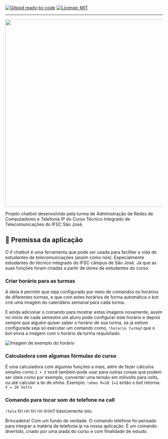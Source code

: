 [![Gitpod ready-to-code](https://img.shields.io/badge/Gitpod-ready--to--code-blue?logo=gitpod)](https://gitpod.io/#https://github.com/aifbot/discord-chatbot) 
[![License: MIT](https://img.shields.io/badge/License-MIT-yellow.svg)](https://opensource.org/licenses/MIT)

---

<p align="center">
 <a><img width="600" src="https://media.discordapp.net/attachments/821200514041511948/1014365356908888104/logo.png"/></a>
</p>

Projeto chatbot desenvolvido pela turma de Administração de Redes de Computadores e Telefonia IP do Curso Técnico Integrado de Telecomunicações do IFSC São José.

## 🤔 Premissa da aplicação

O if chatbot é uma ferramenta que pode ser usada para facilitar a vida de estudantes de telecomunicações (assim como nós). Especialmente estudantes do técnico integrado do IFSC câmpus de São José. Já que as suas funções foram criadas a partir de dores de estudantes do curso.

### Criar horário para as turmas

A ideia é permitir que seja configurado por meio de comandos os horários de diferentes turmas, e que com estes horários de forma automática o bot crie uma imagem do calendário semanal para cada turma.

E ainda adicionar o comando para mostrar estas imagens novamente, assim no início de cada semestre um aluno pode configurar este horário e depois sempre que alguém quiser saber o horário de sua turma, se já estiver configurada seja só executar um comando como, `!horario turma2` que o bot envia a imagem com o horário da turma requisitado.

![Imagem de exemplo do horário](https://cdn.discordapp.com/attachments/821200514041511948/1014321683236130927/exemplo.png)

### Calculadora com algumas fórmulas do curso

É uma calculadora com algumas funções a mais, além de fazer cálculos simples como `2 + 2` você também pode usar para outras coisas que podem ser úteis como por exemplo, converter uma tensão em milivolts para volts, ou até calcular a lei de ohms. Exemplo: `!ohms R=10 I=2` então o bot retorna: `V = 20 Volts`

### Comando para tocar som de telefone na call

`!tele` tiri rin tiri rin tiriin!! básicamente isto.

Brincadeira! Com um fundo de verdade. O comando telefone foi pensado para integrar a matéria de telefonia ip na nossa aplicação. É um comando divertido, criado por uma piada do curso e com finalidade de estudo.